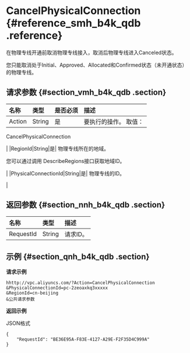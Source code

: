 # CancelPhysicalConnection {#reference_smh_b4k_qdb .reference}

在物理专线开通前取消物理专线接入，取消后物理专线进入Canceled状态。

您只能取消处于Initial、Approved、Allocated和Confirmed状态（未开通状态）的物理专线。

## 请求参数 {#section_vmh_b4k_qdb .section}

|名称|类型|是否必须|描述|
|:-|:-|:---|:-|
|Action|String|是| 要执行的操作。 取值：

 CancelPhysicalConnection

 |
|RegionId|String|是| 物理专线所在的地域。

 您可以通过调用 DescribeRegions接口获取地域ID。

 |
|PhysicalConnectionId|String|是| 物理专线的ID。

 |

## 返回参数 {#section_nnh_b4k_qdb .section}

|名称|类型|描述|
|:-|:-|:-|
|RequestId|String|请求ID。|

## 示例 {#section_qnh_b4k_qdb .section}

**请求示例**

```
hhttp://vpc.aliyuncs.com/?Action=CancelPhysicalConnection
&PhysicalConnectionId=pc-2zeoaxkq3xxxxx
&RegionId=cn-beijing
&公共请求参数
```

**返回示例**

JSON格式

```
{
    "RequestId": "BE36E95A-F83E-4127-A29E-F2F35D4C999A"
}
```

